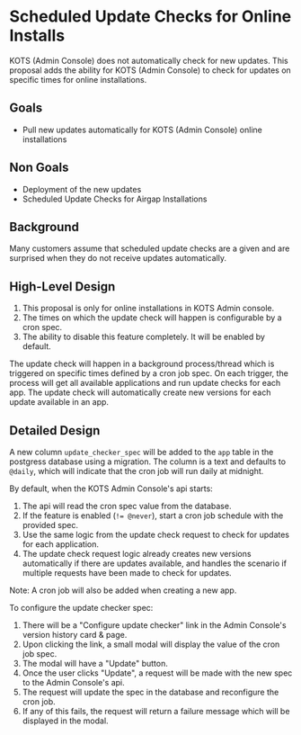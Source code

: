 # Scheduled Update Checks for Online Installs

KOTS (Admin Console) does not automatically check for new updates. This proposal adds the 
ability for KOTS (Admin Console) to check for updates on specific times for online installations.

## Goals

- Pull new updates automatically for KOTS (Admin Console) online installations

## Non Goals

- Deployment of the new updates
- Scheduled Update Checks for Airgap Installations

## Background

Many customers assume that scheduled update checks are a given and are surprised when they do
not receive updates automatically.

## High-Level Design

1. This proposal is only for online installations in KOTS Admin console.
2. The times on which the update check will happen is configurable by a cron spec.
3. The ability to disable this feature completely. It will be enabled by default.

The update check will happen in a background process/thread which is triggered on specific times
defined by a cron job spec. On each trigger, the process will get all available applications and run
update checks for each app. The update check will automatically create new versions for each 
update available in an app.

## Detailed Design

A new column `update_checker_spec` will be added to the `app` table in the postgress database 
using a migration. The column is a text and defaults to `@daily`, which will indicate that the cron job
will run daily at midnight.

By default, when the KOTS Admin Console's api starts:

1. The api will read the cron spec value from the database.
2. If the feature is enabled (`!= @never`), start a cron job schedule with the provided spec.
3. Use the same logic from the update check request to check for updates for each application.
4. The update check request logic already creates new versions automatically if there are updates available,
and handles the scenario if multiple requests have been made to check for updates.

Note: A cron job will also be added when creating a new app.

To configure the update checker spec:

1. There will be a "Configure update checker" link in the Admin Console's version history card & page.
2. Upon clicking the link, a small modal will display the value of the cron job spec.
3. The modal will have a "Update" button. 
4. Once the user clicks "Update", a request will be made with the new spec to the Admin Console's api.
5. The request will update the spec in the database and reconfigure the cron job.
6. If any of this fails, the request will return a failure message which will be displayed in the modal.
